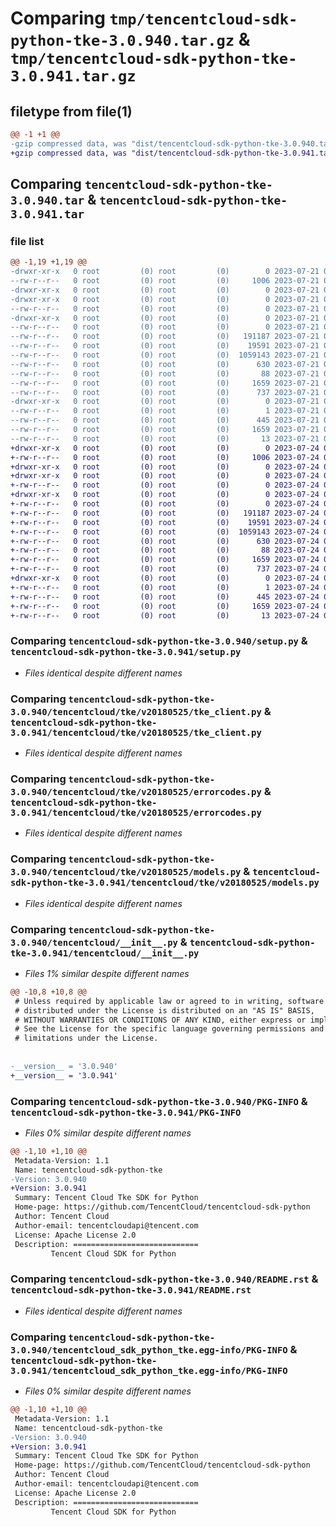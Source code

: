 # Comparing `tmp/tencentcloud-sdk-python-tke-3.0.940.tar.gz` & `tmp/tencentcloud-sdk-python-tke-3.0.941.tar.gz`

## filetype from file(1)

```diff
@@ -1 +1 @@
-gzip compressed data, was "dist/tencentcloud-sdk-python-tke-3.0.940.tar", last modified: Fri Jul 21 00:51:57 2023, max compression
+gzip compressed data, was "dist/tencentcloud-sdk-python-tke-3.0.941.tar", last modified: Mon Jul 24 00:46:29 2023, max compression
```

## Comparing `tencentcloud-sdk-python-tke-3.0.940.tar` & `tencentcloud-sdk-python-tke-3.0.941.tar`

### file list

```diff
@@ -1,19 +1,19 @@
-drwxr-xr-x   0 root         (0) root         (0)        0 2023-07-21 00:51:57.000000 tencentcloud-sdk-python-tke-3.0.940/
--rw-r--r--   0 root         (0) root         (0)     1006 2023-07-21 00:51:57.000000 tencentcloud-sdk-python-tke-3.0.940/setup.py
-drwxr-xr-x   0 root         (0) root         (0)        0 2023-07-21 00:51:57.000000 tencentcloud-sdk-python-tke-3.0.940/tencentcloud/
-drwxr-xr-x   0 root         (0) root         (0)        0 2023-07-21 00:51:57.000000 tencentcloud-sdk-python-tke-3.0.940/tencentcloud/tke/
--rw-r--r--   0 root         (0) root         (0)        0 2023-07-21 00:51:57.000000 tencentcloud-sdk-python-tke-3.0.940/tencentcloud/tke/__init__.py
-drwxr-xr-x   0 root         (0) root         (0)        0 2023-07-21 00:51:57.000000 tencentcloud-sdk-python-tke-3.0.940/tencentcloud/tke/v20180525/
--rw-r--r--   0 root         (0) root         (0)        0 2023-07-21 00:51:57.000000 tencentcloud-sdk-python-tke-3.0.940/tencentcloud/tke/v20180525/__init__.py
--rw-r--r--   0 root         (0) root         (0)   191187 2023-07-21 00:51:57.000000 tencentcloud-sdk-python-tke-3.0.940/tencentcloud/tke/v20180525/tke_client.py
--rw-r--r--   0 root         (0) root         (0)    19591 2023-07-21 00:51:57.000000 tencentcloud-sdk-python-tke-3.0.940/tencentcloud/tke/v20180525/errorcodes.py
--rw-r--r--   0 root         (0) root         (0)  1059143 2023-07-21 00:51:57.000000 tencentcloud-sdk-python-tke-3.0.940/tencentcloud/tke/v20180525/models.py
--rw-r--r--   0 root         (0) root         (0)      630 2023-07-21 00:51:57.000000 tencentcloud-sdk-python-tke-3.0.940/tencentcloud/__init__.py
--rw-r--r--   0 root         (0) root         (0)       88 2023-07-21 00:51:57.000000 tencentcloud-sdk-python-tke-3.0.940/setup.cfg
--rw-r--r--   0 root         (0) root         (0)     1659 2023-07-21 00:51:57.000000 tencentcloud-sdk-python-tke-3.0.940/PKG-INFO
--rw-r--r--   0 root         (0) root         (0)      737 2023-07-21 00:51:57.000000 tencentcloud-sdk-python-tke-3.0.940/README.rst
-drwxr-xr-x   0 root         (0) root         (0)        0 2023-07-21 00:51:57.000000 tencentcloud-sdk-python-tke-3.0.940/tencentcloud_sdk_python_tke.egg-info/
--rw-r--r--   0 root         (0) root         (0)        1 2023-07-21 00:51:57.000000 tencentcloud-sdk-python-tke-3.0.940/tencentcloud_sdk_python_tke.egg-info/dependency_links.txt
--rw-r--r--   0 root         (0) root         (0)      445 2023-07-21 00:51:57.000000 tencentcloud-sdk-python-tke-3.0.940/tencentcloud_sdk_python_tke.egg-info/SOURCES.txt
--rw-r--r--   0 root         (0) root         (0)     1659 2023-07-21 00:51:57.000000 tencentcloud-sdk-python-tke-3.0.940/tencentcloud_sdk_python_tke.egg-info/PKG-INFO
--rw-r--r--   0 root         (0) root         (0)       13 2023-07-21 00:51:57.000000 tencentcloud-sdk-python-tke-3.0.940/tencentcloud_sdk_python_tke.egg-info/top_level.txt
+drwxr-xr-x   0 root         (0) root         (0)        0 2023-07-24 00:46:29.000000 tencentcloud-sdk-python-tke-3.0.941/
+-rw-r--r--   0 root         (0) root         (0)     1006 2023-07-24 00:46:29.000000 tencentcloud-sdk-python-tke-3.0.941/setup.py
+drwxr-xr-x   0 root         (0) root         (0)        0 2023-07-24 00:46:29.000000 tencentcloud-sdk-python-tke-3.0.941/tencentcloud/
+drwxr-xr-x   0 root         (0) root         (0)        0 2023-07-24 00:46:29.000000 tencentcloud-sdk-python-tke-3.0.941/tencentcloud/tke/
+-rw-r--r--   0 root         (0) root         (0)        0 2023-07-24 00:46:29.000000 tencentcloud-sdk-python-tke-3.0.941/tencentcloud/tke/__init__.py
+drwxr-xr-x   0 root         (0) root         (0)        0 2023-07-24 00:46:29.000000 tencentcloud-sdk-python-tke-3.0.941/tencentcloud/tke/v20180525/
+-rw-r--r--   0 root         (0) root         (0)        0 2023-07-24 00:46:29.000000 tencentcloud-sdk-python-tke-3.0.941/tencentcloud/tke/v20180525/__init__.py
+-rw-r--r--   0 root         (0) root         (0)   191187 2023-07-24 00:46:29.000000 tencentcloud-sdk-python-tke-3.0.941/tencentcloud/tke/v20180525/tke_client.py
+-rw-r--r--   0 root         (0) root         (0)    19591 2023-07-24 00:46:29.000000 tencentcloud-sdk-python-tke-3.0.941/tencentcloud/tke/v20180525/errorcodes.py
+-rw-r--r--   0 root         (0) root         (0)  1059143 2023-07-24 00:46:29.000000 tencentcloud-sdk-python-tke-3.0.941/tencentcloud/tke/v20180525/models.py
+-rw-r--r--   0 root         (0) root         (0)      630 2023-07-24 00:46:29.000000 tencentcloud-sdk-python-tke-3.0.941/tencentcloud/__init__.py
+-rw-r--r--   0 root         (0) root         (0)       88 2023-07-24 00:46:29.000000 tencentcloud-sdk-python-tke-3.0.941/setup.cfg
+-rw-r--r--   0 root         (0) root         (0)     1659 2023-07-24 00:46:29.000000 tencentcloud-sdk-python-tke-3.0.941/PKG-INFO
+-rw-r--r--   0 root         (0) root         (0)      737 2023-07-24 00:46:29.000000 tencentcloud-sdk-python-tke-3.0.941/README.rst
+drwxr-xr-x   0 root         (0) root         (0)        0 2023-07-24 00:46:29.000000 tencentcloud-sdk-python-tke-3.0.941/tencentcloud_sdk_python_tke.egg-info/
+-rw-r--r--   0 root         (0) root         (0)        1 2023-07-24 00:46:29.000000 tencentcloud-sdk-python-tke-3.0.941/tencentcloud_sdk_python_tke.egg-info/dependency_links.txt
+-rw-r--r--   0 root         (0) root         (0)      445 2023-07-24 00:46:29.000000 tencentcloud-sdk-python-tke-3.0.941/tencentcloud_sdk_python_tke.egg-info/SOURCES.txt
+-rw-r--r--   0 root         (0) root         (0)     1659 2023-07-24 00:46:29.000000 tencentcloud-sdk-python-tke-3.0.941/tencentcloud_sdk_python_tke.egg-info/PKG-INFO
+-rw-r--r--   0 root         (0) root         (0)       13 2023-07-24 00:46:29.000000 tencentcloud-sdk-python-tke-3.0.941/tencentcloud_sdk_python_tke.egg-info/top_level.txt
```

### Comparing `tencentcloud-sdk-python-tke-3.0.940/setup.py` & `tencentcloud-sdk-python-tke-3.0.941/setup.py`

 * *Files identical despite different names*

### Comparing `tencentcloud-sdk-python-tke-3.0.940/tencentcloud/tke/v20180525/tke_client.py` & `tencentcloud-sdk-python-tke-3.0.941/tencentcloud/tke/v20180525/tke_client.py`

 * *Files identical despite different names*

### Comparing `tencentcloud-sdk-python-tke-3.0.940/tencentcloud/tke/v20180525/errorcodes.py` & `tencentcloud-sdk-python-tke-3.0.941/tencentcloud/tke/v20180525/errorcodes.py`

 * *Files identical despite different names*

### Comparing `tencentcloud-sdk-python-tke-3.0.940/tencentcloud/tke/v20180525/models.py` & `tencentcloud-sdk-python-tke-3.0.941/tencentcloud/tke/v20180525/models.py`

 * *Files identical despite different names*

### Comparing `tencentcloud-sdk-python-tke-3.0.940/tencentcloud/__init__.py` & `tencentcloud-sdk-python-tke-3.0.941/tencentcloud/__init__.py`

 * *Files 1% similar despite different names*

```diff
@@ -10,8 +10,8 @@
 # Unless required by applicable law or agreed to in writing, software
 # distributed under the License is distributed on an "AS IS" BASIS,
 # WITHOUT WARRANTIES OR CONDITIONS OF ANY KIND, either express or implied.
 # See the License for the specific language governing permissions and
 # limitations under the License.
 
 
-__version__ = '3.0.940'
+__version__ = '3.0.941'
```

### Comparing `tencentcloud-sdk-python-tke-3.0.940/PKG-INFO` & `tencentcloud-sdk-python-tke-3.0.941/PKG-INFO`

 * *Files 0% similar despite different names*

```diff
@@ -1,10 +1,10 @@
 Metadata-Version: 1.1
 Name: tencentcloud-sdk-python-tke
-Version: 3.0.940
+Version: 3.0.941
 Summary: Tencent Cloud Tke SDK for Python
 Home-page: https://github.com/TencentCloud/tencentcloud-sdk-python
 Author: Tencent Cloud
 Author-email: tencentcloudapi@tencent.com
 License: Apache License 2.0
 Description: ============================
         Tencent Cloud SDK for Python
```

### Comparing `tencentcloud-sdk-python-tke-3.0.940/README.rst` & `tencentcloud-sdk-python-tke-3.0.941/README.rst`

 * *Files identical despite different names*

### Comparing `tencentcloud-sdk-python-tke-3.0.940/tencentcloud_sdk_python_tke.egg-info/PKG-INFO` & `tencentcloud-sdk-python-tke-3.0.941/tencentcloud_sdk_python_tke.egg-info/PKG-INFO`

 * *Files 0% similar despite different names*

```diff
@@ -1,10 +1,10 @@
 Metadata-Version: 1.1
 Name: tencentcloud-sdk-python-tke
-Version: 3.0.940
+Version: 3.0.941
 Summary: Tencent Cloud Tke SDK for Python
 Home-page: https://github.com/TencentCloud/tencentcloud-sdk-python
 Author: Tencent Cloud
 Author-email: tencentcloudapi@tencent.com
 License: Apache License 2.0
 Description: ============================
         Tencent Cloud SDK for Python
```

